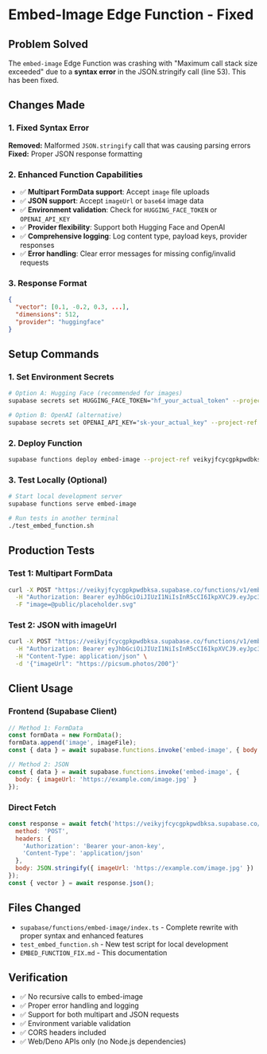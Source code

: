 # Embed-Image Edge Function - Fixed

## Problem Solved
The `embed-image` Edge Function was crashing with "Maximum call stack size exceeded" due to a **syntax error** in the JSON.stringify call (line 53). This has been fixed.

## Changes Made

### 1. Fixed Syntax Error
**Removed:** Malformed `JSON.stringify` call that was causing parsing errors
**Fixed:** Proper JSON response formatting

### 2. Enhanced Function Capabilities
- ✅ **Multipart FormData support**: Accept `image` file uploads
- ✅ **JSON support**: Accept `imageUrl` or `base64` image data
- ✅ **Environment validation**: Check for `HUGGING_FACE_TOKEN` or `OPENAI_API_KEY`
- ✅ **Provider flexibility**: Support both Hugging Face and OpenAI
- ✅ **Comprehensive logging**: Log content type, payload keys, provider responses
- ✅ **Error handling**: Clear error messages for missing config/invalid requests

### 3. Response Format
```json
{
  "vector": [0.1, -0.2, 0.3, ...],
  "dimensions": 512,
  "provider": "huggingface"
}
```

## Setup Commands

### 1. Set Environment Secrets
```bash
# Option A: Hugging Face (recommended for images)
supabase secrets set HUGGING_FACE_TOKEN="hf_your_actual_token" --project-ref veikyjfcycgpkpwdbksa

# Option B: OpenAI (alternative)
supabase secrets set OPENAI_API_KEY="sk-your_actual_key" --project-ref veikyjfcycgpkpwdbksa
```

### 2. Deploy Function
```bash
supabase functions deploy embed-image --project-ref veikyjfcycgpkpwdbksa
```

### 3. Test Locally (Optional)
```bash
# Start local development server
supabase functions serve embed-image

# Run tests in another terminal
./test_embed_function.sh
```

## Production Tests

### Test 1: Multipart FormData
```bash
curl -X POST "https://veikyjfcycgpkpwdbksa.supabase.co/functions/v1/embed-image" \
  -H "Authorization: Bearer eyJhbGciOiJIUzI1NiIsInR5cCI6IkpXVCJ9.eyJpc3MiOiJzdXBhYmFzZSIsInJlZiI6InZlaWt5amZjeWNncGtwd2Ria3NhIiwicm9sZSI6ImFub24iLCJpYXQiOjE3NTQwMjA0OTAsImV4cCI6MjA2OTU5NjQ5MH0.xPFTAJVSpVS4hcbnzmILDItpSphcP2aKTPSFo1VbB2s" \
  -F "image=@public/placeholder.svg"
```

### Test 2: JSON with imageUrl
```bash
curl -X POST "https://veikyjfcycgpkpwdbksa.supabase.co/functions/v1/embed-image" \
  -H "Authorization: Bearer eyJhbGciOiJIUzI1NiIsInR5cCI6IkpXVCJ9.eyJpc3MiOiJzdXBhYmFzZSIsInJlZiI6InZlaWt5amZjeWNncGtwd2Ria3NhIiwicm9sZSI6ImFub24iLCJpYXQiOjE3NTQwMjA0OTAsImV4cCI6MjA2OTU5NjQ5MH0.xPFTAJVSpVS4hcbnzmILDItpSphcP2aKTPSFo1VbB2s" \
  -H "Content-Type: application/json" \
  -d '{"imageUrl": "https://picsum.photos/200"}'
```

## Client Usage

### Frontend (Supabase Client)
```javascript
// Method 1: FormData
const formData = new FormData();
formData.append('image', imageFile);
const { data } = await supabase.functions.invoke('embed-image', { body: formData });

// Method 2: JSON
const { data } = await supabase.functions.invoke('embed-image', { 
  body: { imageUrl: 'https://example.com/image.jpg' } 
});
```

### Direct Fetch
```javascript
const response = await fetch('https://veikyjfcycgpkpwdbksa.supabase.co/functions/v1/embed-image', {
  method: 'POST',
  headers: {
    'Authorization': 'Bearer your-anon-key',
    'Content-Type': 'application/json'
  },
  body: JSON.stringify({ imageUrl: 'https://example.com/image.jpg' })
});
const { vector } = await response.json();
```

## Files Changed
- `supabase/functions/embed-image/index.ts` - Complete rewrite with proper syntax and enhanced features
- `test_embed_function.sh` - New test script for local development
- `EMBED_FUNCTION_FIX.md` - This documentation

## Verification
- ✅ No recursive calls to embed-image
- ✅ Proper error handling and logging
- ✅ Support for both multipart and JSON requests
- ✅ Environment variable validation
- ✅ CORS headers included
- ✅ Web/Deno APIs only (no Node.js dependencies)
